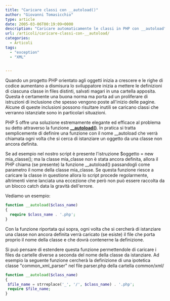 ```yaml
---
title: "Caricare classi con __autoload()"
author: "Giovanni Tomasicchio"
type: article
date: 2005-03-06T00:19:09+0000
description: "Caricare automaticamente le classi in PHP con __autoload"
url: /articoli/caricare-classi-con-__autoload/
categories:
  - Articoli
tags:
  - "exception"
  - "XML"

  
---
```

 Quando un progetto PHP orientato agli oggetti inizia a crescere e le righe di codice aumentano a dismisura lo sviluppatore inizia a mettere le definizioni di ciascuna classe in files distinti, salvati magari in una cartella apposita. Questa è certamente una buona norma ma porta ad un proliferare di istruzioni di inclusione che spesso vengono poste all'inizio delle pagine. Alcune di queste inclusioni possono risultare inutili se caricano classi che verranno istanziate sono in particolari situazioni.

 PHP 5 offre una soluzione estremamente elegante ed efficace al problema su detto attraverso la funzione **[\_\_autoload()](http://www.php.net/manual/en/language.oop5.autoload.php)**. In pratica si tratta semplicemente di definire una funzione con il nome \_\_autoload che verrà chiamata ogni volta che si cerca di istanziare un oggetto da una classe non ancora definita.

 Se ad esempio nel nostro script è presente l'istruzione $oggetto = new mia\_classe(); ma la classe mia\_classe non è stata ancora definita, allora il PHP chiama (se presente) la funzione \_\_autoload() passandogli come parametro il nome della classe mia\_classe. Se questa funzione riesce a caricare la classe in questione allora lo script procede regolarmente, altrimenti viene lanciata una eccezione che però non può essere raccolta da un blocco catch data la gravità dell'errore.

 Vediamo un esempio:

 ```php
function __autoload($class_name)
{
   require $class_name . '.php';
}
```

 Con la funzione riportata qui sopra, ogni volta che si cercherà di istanziare una classe non ancora definita verrà caricato (se esiste) il file che porta proprio il nome della classe e che dovrà contenerne la definizione.

 Si può pensare di estendere questa funzione permettendole di caricare i files da cartelle diverse a seconda del nome della classe da istanziare. Ad esempio la seguente funzione cercherà la definizione di una ipotetica classe "common\_xml\_parser" nel file parser.php della cartella common/xml/

 ```php
function __autoload($class_name)
{
  $file_name = strreplace('_', '/', $class_name) . '.php';
  require $file_name;
}
```